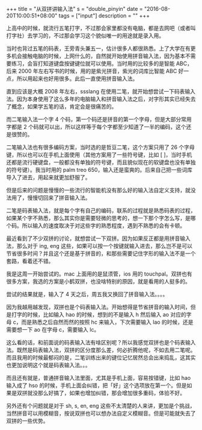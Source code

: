 +++
title = "从双拼讲输入法"
s = "double_pinyin"
date = "2016-08-20T10:00:51+08:00"
tags = ["input"]
description = ""
+++

上高中的时候，就流行五笔打字，不过那会家里都没有电脑，都是去网吧（或者叫打字社）去学习的，不过那会学习这个貌似唯一的用途就是录入用。

当时也背过五笔的码表，王旁青头兼五一，估计很多人都很熟悉。上了大学在有更多机会接触电脑的时候，上网什么的，自然就开始使用拼音输入法，因为基本不需要练习，会盲打知道键盘按键键位就可以使用。当时用的比较多的是智能 ABC，后来 2000 年左右写书的时候，用的是紫光拼音，紫光的词库比智能 ABC 好一点，所以用起来也好用很多。此后一直使用拼音输入法。

直到应该是大概 2008 年左右，ssslang 在使用二笔，就开始想尝试一下码表输入法。因为本身使用了这么多年的电脑输入和拼音输入法之后，对字形其实已经失去了概念，如果学五笔的话，肯定会是很痛苦的。

而二笔输入法一个字 4 个码，第一个码还是拼音的第一个字母，但是大部分常用字都是 2 个码就可以出，所以这样等于每个字都至少知道了一半的编码，这个还是很赞的。

二笔输入法也有很多编码方案，当时选的是哲豆二笔，这个方案只用了 26 个字母键，所以也可以在手机上面使用（其他方案用了一些符号键，比如 [ ]，当时手机还都是流行硬键盘，一般都没有单独的符号键，而且貌似现在的软键盘也没有单独的符号键）。我当时用的 palm treo 650，输入还是蛮爽的。后来自己把一些词库导入了进去，用起来就更加舒服了。

但是后来的问题是慢慢的一些流行的智能机没有那么好的输入法自定义支持，就没法用了，慢慢切回来了拼音输入法。

二笔是码表输入法，就是每个字有自己的编码，联系的过程就是熟悉码表的过程，如果某个字不熟悉，那么其实你是需要轻微的思考的，想一下那个字怎么写，是哪个码。所以输入的速度取决于对这些字的熟悉程度，遇到不熟悉的会有卡顿。

最近看到了不少双拼的讨论，就想尝试一下双拼。因为如果反正都是用拼音输入法，那么对于 ing, eng 这些，如果可以按一个按键就输入进去，那么岂不是可以节省很多时间？并且这个还是基于拼音的，和那些需要记住字形的输入法不是一个套路，看着还不错。

我是这周一开始尝试的。mac 上面用的是鼠须管，ios 用的 touchpal。双拼也有很多方案，我选的方案是小鹤双拼，也没啥特别的原因，就是看用的人挺多的。

尝试的结果就是，输入了 4 天之后，周五我又换回了拼音输入法。。。。

因为我越用越发现，双拼也是个码表输入法。开始想得是节省拼音的输入时间，但是打字的时候，比如输入 hao 的时候，想到的不是输入 h 然后输入 ao 对应的字母 c，而是熟悉之后自然而然的按照 hc 来输入，下次需要输入 lao 的时候，还是需要想一下 ao 在字母 c，需要输入 lc。

这么看的话，和前面说的码表输入法有啥区别呢？所以我感觉双拼也是个码表输入法。既然是码表输入法，双拼的区分度那么差，何必折腾他呢，不如去用二笔呢。而且我用的时候最郁闷的是，二笔训练出来的键位记忆居然总会出来捣乱，这其实也更加说明这个就是码表输入法。。。

而且还有就是，普通拼音输入法里面，尤其是手机上面，容易按错键，比如 hao 输入成了 hso 的时候，手机上面会纠错，把「好」这个选项放在第一个。但是如果是双拼就没那么好搞了，如果也增加纠错，那会增加很多重码，体验不好。

另外还有个问题就是对于 sh, s, en, eng 这些不太清楚的人来讲，更加是个挑战，当然拼音可以用模糊音，按说双拼也可以想办法自定义模糊音。但是可能就失去了双拼的一些优势。
